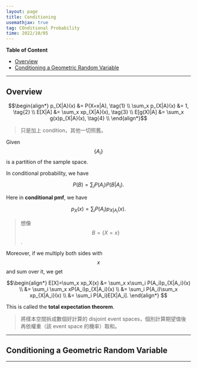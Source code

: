 ```yaml
---
layout: page
title: Conditioning
usemathjax: true
tag: COnditional Probability
time: 2022/10/05
---
```


**Table of Content**
- [Overview](#overview)
- [Conditioning a Geometric Random Variable](#conditioning-a-geometric-random-variable)

---

## Overview

$$\begin{align*}
p_{X|A}(x) &= P(X=x|A), \tag{1} \\
\sum_x p_{X|A}(x) &= 1, \tag{2} \\
E[X|A] &= \sum_x xp_{X|A}(x), \tag{3} \\
E[g(X)|A] &= \sum_x g(x)p_{X|A}(x), \tag{4} \\
\end{align*}$$

> 只是加上 condition，其他一切照舊。

Given $$\{A_i\}$$ is a partition of the sample space.

In conditional probability, we have

$$P(B) = \sum_i P(A_i)P(B|A_i).$$

Here in **conditional pmf**, we have

$$p_X(x) = \sum_i P(A_i)p_{X|A_i}(x).$$

> 想像 $$B = \{X=x\}$$.

Moreover, if we multiply both sides with $$x$$ and sum over it, we get

$$\begin{align*}
E[X]=\sum_x xp_X(x) &= \sum_x x\sum_i P(A_i)p_{X|A_i}(x) \\
&= \sum_i \sum_x xP(A_i)p_{X|A_i}(x) \\
&= \sum_i P(A_i)\sum_x xp_{X|A_i}(x) \\
&= \sum_i P(A_i)E[X|A_i].
\end{align*}
$$

This is called the **total expectation theorem**.

> 將樣本空間拆成數個好計算的 disjoint event spaces，個別計算期望值後再依權重（該 event space 的機率）取和。

---

## Conditioning a Geometric Random Variable

---

